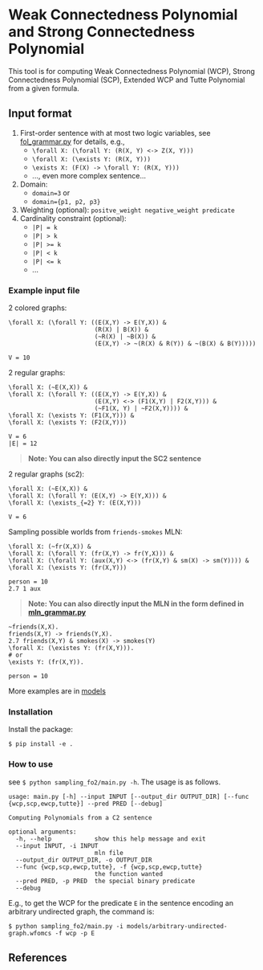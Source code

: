 # Weak Connectedness Polynomial and Strong Connectedness Polynomial

This tool is for computing Weak Connectedness Polynomial (WCP), Strong Connectedness Polynomial (SCP), Extended WCP and Tutte Polynomial from a given formula.

## Input format

1. First-order sentence with at most two logic variables, see [fol_grammar.py](sampling_fo2/parser/fol_grammar.py) for details, e.g.,
   * `\forall X: (\forall Y: (R(X, Y) <-> Z(X, Y)))`
   * `\forall X: (\exists Y: (R(X, Y)))`
   * `\exists X: (F(X) -> \forall Y: (R(X, Y)))`
   * ..., even more complex sentence...
2. Domain: 
   * `domain=3` or
   * `domain={p1, p2, p3}`
3. Weighting (optional): `positve_weight negative_weight predicate`
4. Cardinality constraint (optional): 
   * `|P| = k`
   * `|P| > k`
   * `|P| >= k`
   * `|P| < k`
   * `|P| <= k`
   * ...

### Example input file

2 colored graphs:

```
\forall X: (\forall Y: ((E(X,Y) -> E(Y,X)) &
                        (R(X) | B(X)) &
                        (~R(X) | ~B(X)) &
                        (E(X,Y) -> ~(R(X) & R(Y)) & ~(B(X) & B(Y)))))

V = 10
```

2 regular graphs:

```
\forall X: (~E(X,X)) &
\forall X: (\forall Y: ((E(X,Y) -> E(Y,X)) &
                        (E(X,Y) <-> (F1(X,Y) | F2(X,Y))) &
                        (~F1(X, Y) | ~F2(X,Y)))) &
\forall X: (\exists Y: (F1(X,Y))) & 
\forall X: (\exists Y: (F2(X,Y)))

V = 6
|E| = 12
```

> **Note: You can also directly input the SC2 sentence**

2 regular graphs (sc2):

```
\forall X: (~E(X,X)) &
\forall X: (\forall Y: (E(X,Y) -> E(Y,X))) &
\forall X: (\exists_{=2} Y: (E(X,Y)))

V = 6
```

Sampling possible worlds from `friends-smokes` MLN:

```
\forall X: (~fr(X,X)) &
\forall X: (\forall Y: (fr(X,Y) -> fr(Y,X))) &
\forall X: (\forall Y: (aux(X,Y) <-> (fr(X,Y) & sm(X) -> sm(Y)))) &
\forall X: (\exists Y: (fr(X,Y)))

person = 10
2.7 1 aux
```

> **Note: You can also directly input the MLN in the form defined in [mln_grammar.py](sampling_fo2/parser/mln_grammar.py)**

```
~friends(X,X).
friends(X,Y) -> friends(Y,X).
2.7 friends(X,Y) & smokes(X) -> smokes(Y)
\forall X: (\existes Y: (fr(X,Y))).
# or 
\exists Y: (fr(X,Y)).

person = 10
```

More examples are in [models](models/)

### Installation

Install the package:

```
$ pip install -e .
```

### How to use

see `$ python sampling_fo2/main.py -h`. The usage is as follows.

```
usage: main.py [-h] --input INPUT [--output_dir OUTPUT_DIR] [--func {wcp,scp,ewcp,tutte}] --pred PRED [--debug]

Computing Polynomials from a C2 sentence

optional arguments:
  -h, --help            show this help message and exit
  --input INPUT, -i INPUT
                        mln file
  --output_dir OUTPUT_DIR, -o OUTPUT_DIR
  --func {wcp,scp,ewcp,tutte}, -f {wcp,scp,ewcp,tutte}
                        the function wanted
  --pred PRED, -p PRED  the special binary predicate
  --debug
```

E.g., to get the WCP for the predicate `E` in the sentence encoding an arbitrary undirected graph, the command is:

```
$ python sampling_fo2/main.py -i models/arbitrary-undirected-graph.wfomcs -f wcp -p E
```

## References